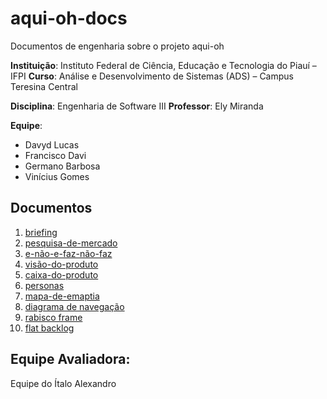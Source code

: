 # aqui-oh-docs

Documentos de engenharia sobre o projeto aqui-oh

**Instituição**: Instituto Federal de Ciência, Educação e Tecnologia do Piauí – IFPI
**Curso**: Análise e Desenvolvimento de Sistemas (ADS) – Campus Teresina Central

**Disciplina**: Engenharia de Software III
**Professor**: Ely Miranda

**Equipe**:
* Davyd Lucas
* Francisco Davi
* Germano Barbosa
* Vinícius Gomes

## Documentos

1. [briefing](./01-briefing.md)
2. [pesquisa-de-mercado](./02-pesquisa-de-mercado.md)
3. [e-não-e-faz-não-faz](./03-e-não-e-faz-não-faz.md)
4. [visão-do-produto](./04-visão-do-produto.md)
5. [caixa-do-produto](./05-caixa-do-produto.md)
6. [personas](./06-personas.md)
7. [mapa-de-emaptia](./07-mapa-de-emaptia.md)
8. [diagrama de navegação](https://octopus.do/4jmhg5nt6sn)
9. [rabisco frame](./rabisco-frame/README.md)
10. [flat backlog](https://docs.google.com/spreadsheets/d/1uRcSMi85alYYGLq8MqLwHy3Kw2uPLyEqB8VvQUFZ5qQ/edit?usp=sharing)


## Equipe Avaliadora:
   Equipe do Ítalo Alexandro 
